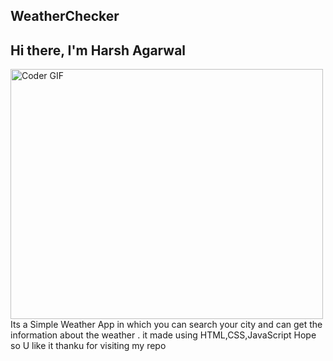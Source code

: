 ## WeatherChecker

## Hi there, I'm Harsh Agarwal

<img src="https://media.giphy.com/media/SWoSkN6DxTszqIKEqv/giphy.gif" alt="Coder GIF" width="500" height="400">
Its a Simple Weather App in which you can search your city and can get the information about the weather .
it made using HTML,CSS,JavaScript
Hope so U like it 
thanku for visiting my repo
 
